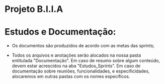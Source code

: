 # Projeto B.I.I.A

# Estudos e Documentação:

- Os documentos são produzidos de acordo com as metas das sprints;

- Todos os arquivos e anotações serão alocados na nossa pasta entitulada "Documentação". Em caso de resumo sobre algum conteúdo, devem estar acrescidos na aba "Estudos_Sprints". Em caso de documentação sobre reuniões, funcionalidades, e especificidades, alocaremos em outras pastas com os nomes específicos.



